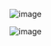 ![image](https://github.com/ervardaan/CURRENCY-CONVERTER/assets/86986617/a44ac01c-d359-4cde-a4ef-18aa2aeb5f54)

![image](https://github.com/ervardaan/CURRENCY-CONVERTER/assets/86986617/1e613f8d-1296-414c-8895-16172be79a6e)

